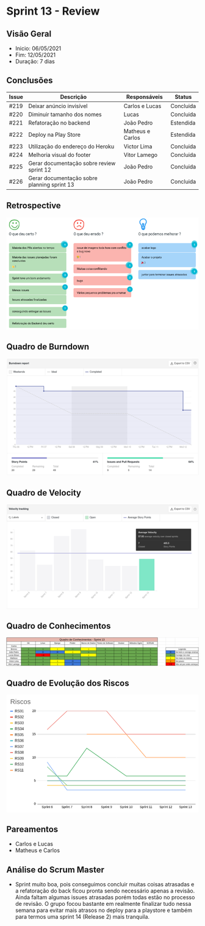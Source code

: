 # Sprint 13 - Review

## Visão Geral
- Inicio: 06/05/2021
- Fim: 12/05/2021
- Duração: 7 dias
 
## Conclusões
| Issue | Descrição | Responsáveis | Status
|--|--|--|--|
|#219|Deixar anúncio invisível|Carlos e Lucas|Concluida
|#220|Diminuir tamanho dos nomes|Lucas|Concluida
|#221|Refatoração no backend|João Pedro|Estendida
|#222|Deploy na Play Store|Matheus e Carlos|Estendida
|#223|Utilização do endereço do Heroku|Victor Lima|Concluida
|#224|Melhoria visual do footer|Vitor Lamego|Concluida
|#225|Gerar documentação sobre review sprint 12|João Pedro|Concluida
|#226|Gerar documentação sobre planning sprint 13|João Pedro|Concluida

## Retrospective
![Retrospective Sprint 13](../../img/retrospective_13.png)

## Quadro de Burndown
![Quadro de Burndown Sprint 13](../../img/burndown_13.png)

## Quadro de Velocity
![Quadro de Velocity Sprint 13](../../img/velocity_13.png)

## Quadro de Conhecimentos
![Quadro de Conhecimentos Sprint 13](../../img/conhecimentos_13.png)

## Quadro de Evolução dos Riscos
![Quadro de Riscos Sprint 13](../../img/riscos_13.png)

## Pareamentos
- Carlos e Lucas
- Matheus e Carlos

## Análise do Scrum Master
- Sprint muito boa, pois conseguimos concluir muitas coisas atrasadas e a refatoração do back ficou pronta sendo necessário apenas a revisão. Ainda faltam algumas issues atrasadas porém todas estão no processo de revisão. O grupo focou bastante em realmente finalizar tudo nessa semana para evitar mais atrasos no deploy para a playstore e também para termos uma sprint 14 (Release 2) mais tranquila.

